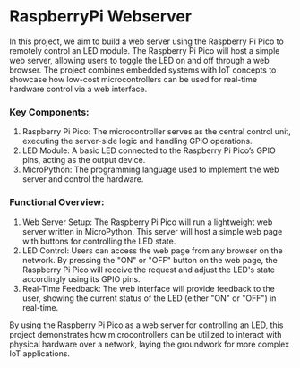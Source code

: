 # RaspberryPi Webserver

In this project, we aim to build a web server using the Raspberry Pi Pico to remotely control an LED module. The Raspberry Pi Pico will host a simple web server, allowing users to toggle the LED on and off through a web browser. The project combines embedded systems with IoT concepts to showcase how low-cost microcontrollers can be used for real-time hardware control via a web interface. 

### Key Components:
1. Raspberry Pi Pico: The microcontroller serves as the central control unit, executing the server-side logic and handling GPIO operations.
2. LED Module: A basic LED connected to the Raspberry Pi Pico’s GPIO pins, acting as the output device.
3. MicroPython: The programming language used to implement the web server and control the hardware.

### Functional Overview:
1. Web Server Setup: The Raspberry Pi Pico will run a lightweight web server written in MicroPython. This server will host a simple web page with buttons for controlling the LED state.
2. LED Control: Users can access the web page from any browser on the network. By pressing the "ON" or "OFF" button on the web page, the Raspberry Pi Pico will receive the request and adjust the LED's state accordingly using its GPIO pins.
3. Real-Time Feedback: The web interface will provide feedback to the user, showing the current status of the LED (either "ON" or "OFF") in real-time.

By using the Raspberry Pi Pico as a web server for controlling an LED, this project demonstrates how microcontrollers can be utilized to interact with physical hardware over a network, laying the groundwork for more complex IoT applications.
